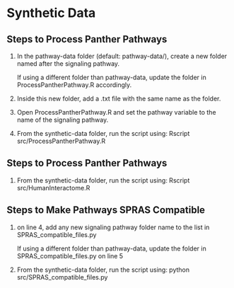 # Synthetic Data 
## Steps to Process Panther Pathways
1.	In the pathway-data folder (default: pathway-data/), create a new folder named after the signaling pathway.

    If using a different folder than pathway-data, update the folder in ProcessPantherPathway.R accordingly.

2.	Inside this new folder, add a .txt file with the same name as the folder.
3.	Open ProcessPantherPathway.R and set the pathway variable to the name of the signaling pathway.
4.	From the synthetic-data folder, run the script using: Rscript src/ProcessPantherPathway.R

## Steps to Process Panther Pathways
1.	From the synthetic-data folder, run the script using: Rscript src/HumanInteractome.R

## Steps to Make Pathways SPRAS Compatible
1. on line 4, add any new signaling pathway folder name to the list in SPRAS_compatible_files.py

    If using a different folder than pathway-data, update the folder in SPRAS_compatible_files.py on line 5

2. From the synthetic-data folder, run the script using: python src/SPRAS_compatible_files.py

